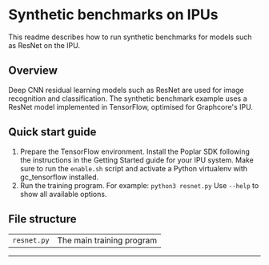 # Synthetic benchmarks on IPUs

This readme describes how to run synthetic benchmarks for models such as ResNet on the IPU.

## Overview

Deep CNN residual learning models such as ResNet are used for image recognition and classification. The synthetic benchmark
example uses a ResNet model implemented in TensorFlow, optimised for Graphcore's IPU.

## Quick start guide

1. Prepare the TensorFlow environment. Install the Poplar SDK following the instructions
   in the Getting Started guide for your IPU system. Make sure to run the
   `enable.sh` script and activate a Python virtualenv with gc_tensorflow installed.
2. Run the training program. For example:
   `python3 resnet.py`
   Use `--help` to show all available options.

## File structure

|            |                           |
|------------|---------------------------|
| `resnet.py`      | The main training program |


----

